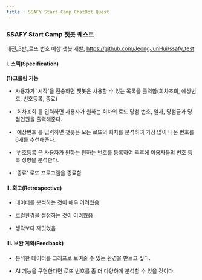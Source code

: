 ```yaml
---
title : SSAFY Start Camp ChatBot Quest
---
```


### SSAFY Start Camp 챗봇 퀘스트

대전_3반_로또 번호 예상 챗봇 개발, https://github.com/JeongJunHui/ssafy_test

#### I. 스펙(Specification)

<b>(1)크롤링 기능</b> 

* 사용자가 '시작'을 전송하면 챗봇은 사용할 수 있는 목록을 출력함(회차조회, 예상번호, 번호등록, 종료)

* '회차조회'를 입력하면 사용자가 원하는 회차의 로또 당첨 번호, 일자, 당첨금과 당첨인원을 출력해준다.

* '예상번호'를 입력하면 챗봇은 모든 로또의 회차를 분석하여 가장 많이 나온 번호를 6개를 추천해준다.

* '번호등록'은 사용자가 원하는 원하는 번호를 등록하여 추후에 이용자들의 번호 등록 성향을 분석한다.

* '종료' 로또 프로그램을 종료함

#### II. 회고(Retrospective)

* 데이터를 분석하는 것이 매우 어려웠음

* 로컬환경을 설정하는 것이 어려웠음

* 생각보다 재밋었음

#### III. 보완 계획(Feedback)

* 분석한 데이터를 그래프로 보여줄 수 있는 환경을 만들고 싶다.

* AI 기능을 구현한다면 로또 번호를 좀 더 다양하게 분석할 수 있을 것이다.
